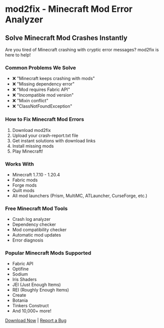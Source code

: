 # mod2fix - Minecraft Mod Error Analyzer

## Solve Minecraft Mod Crashes Instantly

Are you tired of Minecraft crashing with cryptic error messages? mod2fix is here to help!

### Common Problems We Solve

- ❌ "Minecraft keeps crashing with mods"
- ❌ "Missing dependency error"
- ❌ "Mod requires Fabric API"
- ❌ "Incompatible mod version"
- ❌ "Mixin conflict"
- ❌ "ClassNotFoundException"

### How to Fix Minecraft Mod Errors

1. Download mod2fix
2. Upload your crash-report.txt file
3. Get instant solutions with download links
4. Install missing mods
5. Play Minecraft!

### Works With

- Minecraft 1.7.10 - 1.20.4
- Fabric mods
- Forge mods
- Quilt mods
- All mod launchers (Prism, MultiMC, ATLauncher, CurseForge, etc.)

### Free Minecraft Mod Tools

- Crash log analyzer
- Dependency checker
- Mod compatibility checker
- Automatic mod updates
- Error diagnosis

### Popular Minecraft Mods Supported

- Fabric API
- Optifine
- Sodium
- Iris Shaders
- JEI (Just Enough Items)
- REI (Roughly Enough Items)
- Create
- Botania
- Tinkers Construct
- And 10,000+ more!

[Download Now](https://github.com/ArliT1-F/mod2fix/releases) | [Report a Bug](https://github.com/ArliT1-F/mod2fix/issues)